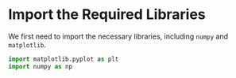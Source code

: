 # Import the Required Libraries

We first need to import the necessary libraries, including `numpy` and `matplotlib`.

```python
import matplotlib.pyplot as plt
import numpy as np
```

#
